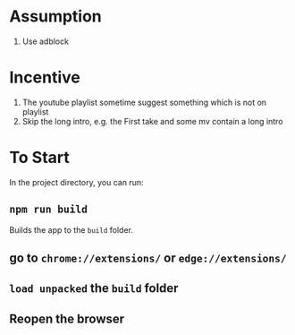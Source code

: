 # Assumption

1. Use adblock

# Incentive

1. The youtube playlist sometime suggest something which is not on playlist
1. Skip the long intro, e.g. the First take and some mv contain a long intro

# To Start

In the project directory, you can run:

## `npm run build`

Builds the app to the `build` folder.

## go to `chrome://extensions/` or `edge://extensions/`

## `load unpacked` the `build` folder

## Reopen the browser
